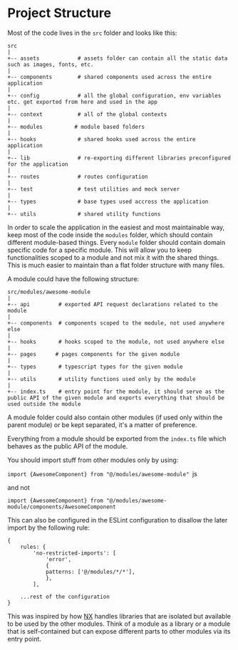 # Project Structure

Most of the code lives in the `src` folder and looks like this:

```
src
|
+-- assets            # assets folder can contain all the static data such as images, fonts, etc.
|
+-- components        # shared components used across the entire application
|
+-- config            # all the global configuration, env variables etc. get exported from here and used in the app
|
+-- context           # all of the global contexts
|
+-- modules          # module based folders
|
+-- hooks             # shared hooks used across the entire application
|
+-- lib               # re-exporting different libraries preconfigured for the application
|
+-- routes            # routes configuration
|
+-- test              # test utilities and mock server
|
+-- types             # base types used accross the application
|
+-- utils             # shared utility functions
```

In order to scale the application in the easiest and most maintainable way, keep most of the code inside the `modules` folder, which should contain different module-based things. Every `module` folder should contain domain specific code for a specific module. This will allow you to keep functionalities scoped to a module and not mix it with the shared things. This is much easier to maintain than a flat folder structure with many files.

A module could have the following structure:

```
src/modules/awesome-module
|
+-- api         # exported API request declarations related to the module
|
+-- components  # components scoped to the module, not used anywhere else
|
+-- hooks       # hooks scoped to the module, not used anywhere else
|
+-- pages      # pages components for the given module
|
+-- types       # typescript types for the given module
|
+-- utils       # utility functions used only by the module
|
+-- index.ts    # entry point for the module, it should serve as the public API of the given module and exports everything that should be used outside the module
```

A module folder could also contain other modules (if used only within the parent module) or be kept separated, it's a matter of preference.

Everything from a module should be exported from the `index.ts` file which behaves as the public API of the module.

You should import stuff from other modules only by using:

`import {AwesomeComponent} from "@/modules/awesome-module" `js

and not

`import {AwesomeComponent} from "@/modules/awesome-module/components/AwesomeComponent`

This can also be configured in the ESLint configuration to disallow the later import by the following rule:

```
{
    rules: {
        'no-restricted-imports': [
            'error',
            {
            patterns: ['@/modules/*/*'],
            },
        ],

    ...rest of the configuration
}
```

This was inspired by how [NX](https://nx.dev/) handles libraries that are isolated but available to be used by the other modules. Think of a module as a library or a module that is self-contained but can expose different parts to other modules via its entry point.
